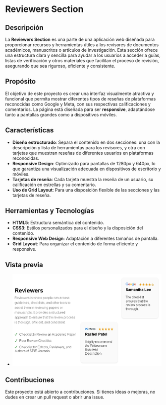 # Reviewers Section

## Descripción

La **Reviewers Section** es una parte de una aplicación web diseñada para proporcionar recursos y herramientas útiles a los revisores de documentos académicos, manuscritos o artículos de investigación. Esta sección ofrece una estructura clara y sencilla para ayudar a los usuarios a acceder a guías, listas de verificación y otros materiales que facilitan el proceso de revisión, asegurando que sea riguroso, eficiente y consistente.

## Propósito

El objetivo de este proyecto es crear una interfaz visualmente atractiva y funcional que permita mostrar diferentes tipos de reseñas de plataformas reconocidas como Google y Meta, con sus respectivas calificaciones y comentarios. La página está diseñada para ser **responsive**, adaptándose tanto a pantallas grandes como a dispositivos móviles.

## Características

- **Diseño estructurado**: Separa el contenido en dos secciones: una con la descripción y lista de herramientas para los revisores, y otra con tarjetas que muestran reseñas de diferentes usuarios en plataformas reconocidas.
- **Responsive Design**: Optimizado para pantallas de 1280px y 640px, lo que garantiza una visualización adecuada en dispositivos de escritorio y móviles.
- **Tarjetas de reseña**: Cada tarjeta muestra la reseña de un usuario, su calificación en estrellas y su comentario.
- **Uso de Grid Layout**: Para una disposición flexible de las secciones y las tarjetas de reseña.

## Herramientas y Tecnologías

- **HTML5**: Estructura semántica del contenido.
- **CSS3**: Estilos personalizados para el diseño y la disposición del contenido.
- **Responsive Web Design**: Adaptación a diferentes tamaños de pantalla.
- **Grid Layout**: Para organizar el contenido de forma eficiente y responsive.

## Vista previa

- <img src="./img/Captura de pantalla_4-10-2024_137_127.0.0.1.jpeg" alt="Prueba" width=""/>

## Contribuciones

Este proyecto está abierto a contribuciones. Si tienes ideas o mejoras, no dudes en crear un pull request o abrir una issue.
